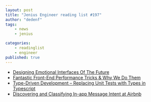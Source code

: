 ```yaml
---
layout: post
title: "Jenius Engineer reading list #197"
author: "dedenf"
tags:
    - news
    - jenius

categories:
    - readinglist
    - engineer
published: true
---
```


- [Designing Emotional Interfaces Of The Future](https://www.smashingmagazine.com/2019/01/designing-emotional-interfaces-future/)
- [Fantastic Front-End Performance Tricks & Why We Do Them](https://www.infoq.com/presentations/front-end-performance-optimization)
- [Type-Driven Development – Replacing Unit Tests with Types in Typescript](https://spin.atomicobject.com/2019/01/21/replace-unit-test-types/)
- [Discovering and Classifying In-app Message Intent at Airbnb](https://medium.com/airbnb-engineering/discovering-and-classifying-in-app-message-intent-at-airbnb-6a55f5400a0c)

